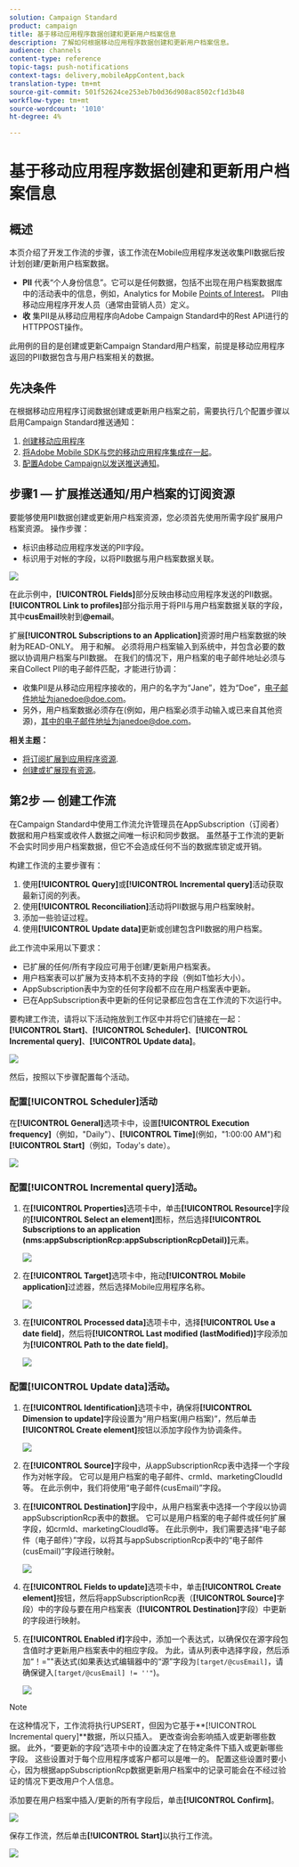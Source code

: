 ```yaml
---
solution: Campaign Standard
product: campaign
title: 基于移动应用程序数据创建和更新用户档案信息
description: 了解如何根据移动应用程序数据创建和更新用户档案信息。
audience: channels
content-type: reference
topic-tags: push-notifications
context-tags: delivery,mobileAppContent,back
translation-type: tm+mt
source-git-commit: 501f52624ce253eb7b0d36d908ac8502cf1d3b48
workflow-type: tm+mt
source-wordcount: '1010'
ht-degree: 4%

---
```



# 基于移动应用程序数据创建和更新用户档案信息

## 概述

本页介绍了开发工作流的步骤，该工作流在Mobile应用程序发送收集PII数据后按计划创建/更新用户档案数据。

* **PII** 代表“个人身份信息”。它可以是任何数据，包括不出现在用户档案数据库中的活动表中的信息，例如，Analytics for Mobile [Points of Interest](../../integrating/using/about-campaign-points-of-interest-data-integration.md)。 PII由移动应用程序开发人员（通常由营销人员）定义。
* **收** 集PII是从移动应用程序向Adobe Campaign Standard中的Rest API进行的HTTPPOST操作。

此用例的目的是创建或更新Campaign Standard用户档案，前提是移动应用程序返回的PII数据包含与用户档案相关的数据。

## 先决条件

在根据移动应用程序订阅数据创建或更新用户档案之前，需要执行几个配置步骤以启用Campaign Standard推送通知：

1. [创建移动应用程序](../../administration/using/configuring-a-mobile-application.md)
1. [将Adobe Mobile SDK与您的移动应用程序集成在一起](https://helpx.adobe.com/cn/campaign/kb/integrate-mobile-sdk.html)。
1. [配置Adobe Campaign以发送推送通知](https://helpx.adobe.com/cn/campaign/kb/configuring-app-sdkv4.html)。

## 步骤1 — 扩展推送通知/用户档案的订阅资源

要能够使用PII数据创建或更新用户档案资源，您必须首先使用所需字段扩展用户档案资源。 操作步骤：

* 标识由移动应用程序发送的PII字段。
* 标识用于对帐的字段，以将PII数据与用户档案数据关联。

![](assets/update_profile1.png)

在此示例中，**[!UICONTROL Fields]**&#x200B;部分反映由移动应用程序发送的PII数据。 **[!UICONTROL Link to profiles]**&#x200B;部分指示用于将PII与用户档案数据关联的字段，其中&#x200B;**cusEmail**&#x200B;映射到&#x200B;**@email**。

扩展&#x200B;**[!UICONTROL Subscriptions to an Application]**&#x200B;资源时用户档案数据的映射为READ-ONLY。 用于和解。 必须将用户档案输入到系统中，并包含必要的数据以协调用户档案与PII数据。 在我们的情况下，用户档案的电子邮件地址必须与来自Collect PII的电子邮件匹配，才能进行协调：

* 收集PII是从移动应用程序接收的，用户的名字为“Jane”，姓为“Doe”，电子邮件地址为janedoe@doe.com。
* 另外，用户档案数据必须存在(例如，用户档案必须手动输入或已来自其他资源)，其中的电子邮件地址为janedoe@doe.com。

**相关主题：**

* [将订阅扩展到应用程序资源](../../developing/using/extending-the-subscriptions-to-an-application-resource.md).
* [创建或扩展现有资源](../../developing/using/key-steps-to-add-a-resource.md)。

## 第2步 — 创建工作流

在Campaign Standard中使用工作流允许管理员在AppSubscription（订阅者）数据和用户档案或收件人数据之间唯一标识和同步数据。 虽然基于工作流的更新不会实时同步用户档案数据，但它不会造成任何不当的数据库锁定或开销。

构建工作流的主要步骤有：

1. 使用&#x200B;**[!UICONTROL Query]**&#x200B;或&#x200B;**[!UICONTROL Incremental query]**&#x200B;活动获取最新订阅的列表。
1. 使用&#x200B;**[!UICONTROL Reconciliation]**&#x200B;活动将PII数据与用户档案映射。
1. 添加一些验证过程。
1. 使用&#x200B;**[!UICONTROL Update data]**&#x200B;更新或创建包含PII数据的用户档案。

此工作流中采用以下要求：

* 已扩展的任何/所有字段应可用于创建/更新用户档案表。
* 用户档案表可以扩展为支持本机不支持的字段（例如T恤衫大小）。
* AppSubscription表中为空的任何字段都不应在用户档案表中更新。
* 已在AppSubscription表中更新的任何记录都应包含在工作流的下次运行中。

要构建工作流，请将以下活动拖放到工作区中并将它们链接在一起：**[!UICONTROL Start]**、**[!UICONTROL Scheduler]**、**[!UICONTROL Incremental query]**、**[!UICONTROL Update data]**。

![](assets/update_profile0.png)

然后，按照以下步骤配置每个活动。

### 配置&#x200B;**[!UICONTROL Scheduler]**&#x200B;活动

在&#x200B;**[!UICONTROL General]**&#x200B;选项卡中，设置&#x200B;**[!UICONTROL Execution frequency]**（例如，&quot;Daily&quot;）、**[!UICONTROL Time]**(例如，&quot;1:00:00 AM&quot;)和&#x200B;**[!UICONTROL Start]**（例如，Today&#39;s date）。

![](assets/update_profile2.png)

### 配置&#x200B;**[!UICONTROL Incremental query]**&#x200B;活动。

1. 在&#x200B;**[!UICONTROL Properties]**&#x200B;选项卡中，单击&#x200B;**[!UICONTROL Resource]**&#x200B;字段的&#x200B;**[!UICONTROL Select an element]**&#x200B;图标，然后选择&#x200B;**[!UICONTROL Subscriptions to an application (nms:appSubscriptionRcp:appSubscriptionRcpDetail)]**&#x200B;元素。

   ![](assets/update_profile3.png)

1. 在&#x200B;**[!UICONTROL Target]**&#x200B;选项卡中，拖动&#x200B;**[!UICONTROL Mobile application]**&#x200B;过滤器，然后选择Mobile应用程序名称。

   ![](assets/update_profile4.png)

1. 在&#x200B;**[!UICONTROL Processed data]**&#x200B;选项卡中，选择&#x200B;**[!UICONTROL Use a date field]**，然后将&#x200B;**[!UICONTROL Last modified (lastModified)]**&#x200B;字段添加为&#x200B;**[!UICONTROL Path to the date field]**。

   ![](assets/update_profile5.png)

### 配置&#x200B;**[!UICONTROL Update data]**&#x200B;活动。

1. 在&#x200B;**[!UICONTROL Identification]**&#x200B;选项卡中，确保将&#x200B;**[!UICONTROL Dimension to update]**&#x200B;字段设置为“用户档案(用户档案)”，然后单击&#x200B;**[!UICONTROL Create element]**&#x200B;按钮以添加字段作为协调条件。

   ![](assets/update_profile_createelement.png)

1. 在&#x200B;**[!UICONTROL Source]**&#x200B;字段中，从appSubscriptionRcp表中选择一个字段作为对帐字段。 它可以是用户档案的电子邮件、crmId、marketingCloudId等。 在此示例中，我们将使用“电子邮件(cusEmail)”字段。

1. 在&#x200B;**[!UICONTROL Destination]**&#x200B;字段中，从用户档案表中选择一个字段以协调appSubscriptionRcp表中的数据。 它可以是用户档案的电子邮件或任何扩展字段，如crmId、marketingCloudId等。 在此示例中，我们需要选择“电子邮件（电子邮件）”字段，以将其与appSubscriptionRcp表中的“电子邮件(cusEmail)”字段进行映射。

   ![](assets/update_profile7.png)

1. 在&#x200B;**[!UICONTROL Fields to update]**&#x200B;选项卡中，单击&#x200B;**[!UICONTROL Create element]**&#x200B;按钮，然后将appSubscriptionRcp表（**[!UICONTROL Source]**&#x200B;字段）中的字段与要在用户档案表（**[!UICONTROL Destination]**&#x200B;字段）中更新的字段进行映射。

1. 在&#x200B;**[!UICONTROL Enabled if]**&#x200B;字段中，添加一个表达式，以确保仅在源字段包含值时才更新用户档案表中的相应字段。 为此，请从列表中选择字段，然后添加“！=&quot;&quot;表达式(如果表达式编辑器中的“源”字段为`[target/@cusEmail]`，请确保键入`[target/@cusEmail] != ''"`)。

   ![](assets/update_profile8.png)

>[!NOTE]
>
>在这种情况下，工作流将执行UPSERT，但因为它基于&#x200B;**[!UICONTROL Incremental query]**数据，所以只插入。 更改查询会影响插入或更新哪些数据。
>此外，“要更新的字段”选项卡中的设置决定了在特定条件下插入或更新哪些字段。 这些设置对于每个应用程序或客户都可以是唯一的。
>配置这些设置时要小心，因为根据appSubscriptionRcp数据更新用户档案中的记录可能会在不经过验证的情况下更改用户个人信息。

添加要在用户档案中插入/更新的所有字段后，单击&#x200B;**[!UICONTROL Confirm]**。

![](assets/update_profile9.png)

保存工作流，然后单击&#x200B;**[!UICONTROL Start]**&#x200B;以执行工作流。

![](assets/update_profile10.png)
